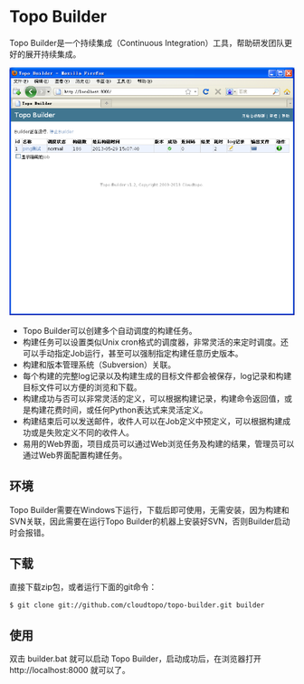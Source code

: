 # Topo Builder

Topo Builder是一个持续集成（Continuous Integration）工具，帮助研发团队更好的展开持续集成。

![](https://github.com/cloudtopo/topo-builder/blob/master/builder/static/images/builder_home.png)

* Topo Builder可以创建多个自动调度的构建任务。
* 构建任务可以设置类似Unix cron格式的调度器，非常灵活的来定时调度。还可以手动指定Job运行，甚至可以强制指定构建任意历史版本。
* 构建和版本管理系统（Subversion）关联。
* 每个构建的完整log记录以及构建生成的目标文件都会被保存，log记录和构建目标文件可以方便的浏览和下载。
* 构建成功与否可以非常灵活的定义，可以根据构建记录，构建命令返回值，或是构建花费时间，或任何Python表达式来灵活定义。
* 构建结束后可以发送邮件，收件人可以在Job定义中预定义，可以根据构建成功或是失败定义不同的收件人。
* 易用的Web界面，项目成员可以通过Web浏览任务及构建的结果，管理员可以通过Web界面配置构建任务。

## 环境

Topo Builder需要在Windows下运行，下载后即可使用，无需安装，因为构建和SVN关联，因此需要在运行Topo Builder的机器上安装好SVN，否则Builder启动时会报错。

## 下载

直接下载zip包，或者运行下面的git命令：

	$ git clone git://github.com/cloudtopo/topo-builder.git builder

## 使用

双击 builder.bat 就可以启动 Topo Builder，启动成功后，在浏览器打开 http://localhost:8000 就可以了。


